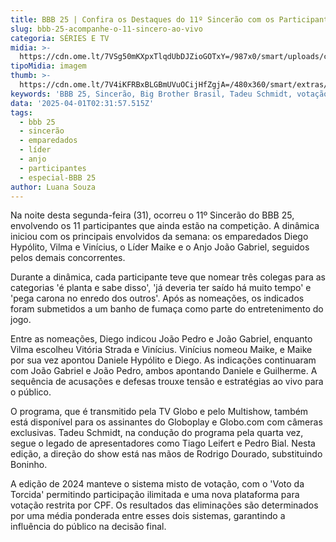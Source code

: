 ```yaml
---
title: BBB 25 | Confira os Destaques do 11º Sincerão com os Participantes
slug: bbb-25-acompanhe-o-11-sincero-ao-vivo
categoria: SÉRIES E TV
midia: >-
  https://cdn.ome.lt/7VSg50mKXpxTlqdUbDJZioGOTxY=/987x0/smart/uploads/conteudo/fotos/bbb25-vinicius-11-sincerao.jpg
tipoMidia: imagem
thumb: >-
  https://cdn.ome.lt/7V4iKFRBxBLGBmUVuOCijHfZgjA=/480x360/smart/extras/conteudos/bbb25-vinicius-11-sincerao-peq.jpg
keywords: 'BBB 25, Sincerão, Big Brother Brasil, Tadeu Schmidt, votação BBB'
data: '2025-04-01T02:31:57.515Z'
tags:
  - bbb 25
  - sincerão
  - emparedados
  - líder
  - anjo
  - participantes
  - especial-BBB 25
author: Luana Souza
---
```


Na noite desta segunda-feira (31), ocorreu o 11º Sincerão do BBB 25, envolvendo os 11 participantes que ainda estão na competição. A dinâmica iniciou com os principais envolvidos da semana: os emparedados Diego Hypólito, Vilma e Vinícius, o Líder Maike e o Anjo João Gabriel, seguidos pelos demais concorrentes.

Durante a dinâmica, cada participante teve que nomear três colegas para as categorias 'é planta e sabe disso', 'já deveria ter saído há muito tempo' e 'pega carona no enredo dos outros'. Após as nomeações, os indicados foram submetidos a um banho de fumaça como parte do entretenimento do jogo.

Entre as nomeações, Diego indicou João Pedro e João Gabriel, enquanto Vilma escolheu Vitória Strada e Vinícius. Vinícius nomeou Maike, e Maike por sua vez apontou Daniele Hypólito e Diego. As indicações continuaram com João Gabriel e João Pedro, ambos apontando Daniele e Guilherme. A sequência de acusações e defesas trouxe tensão e estratégias ao vivo para o público.

O programa, que é transmitido pela TV Globo e pelo Multishow, também está disponível para os assinantes do Globoplay e Globo.com com câmeras exclusivas. Tadeu Schmidt, na condução do programa pela quarta vez, segue o legado de apresentadores como Tiago Leifert e Pedro Bial. Nesta edição, a direção do show está nas mãos de Rodrigo Dourado, substituindo Boninho.

A edição de 2024 manteve o sistema misto de votação, com o 'Voto da Torcida' permitindo participação ilimitada e uma nova plataforma para votação restrita por CPF. Os resultados das eliminações são determinados por uma média ponderada entre esses dois sistemas, garantindo a influência do público na decisão final.
